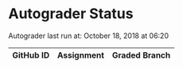 # Autograder Status
Autograder last run at: October 18, 2018 at 06:20

| GitHub ID | Assignment | Graded Branch |
|-----------|------------|---------------|
